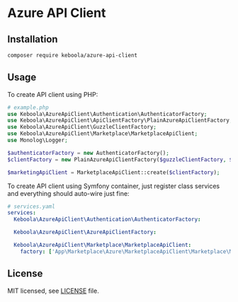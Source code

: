 # Azure API Client

## Installation

```bash
composer require keboola/azure-api-client
```

## Usage

To create API client using PHP:

```php
# example.php
use Keboola\AzureApiClient\Authentication\AuthenticatorFactory;
use Keboola\AzureApiClient\ApiClientFactory\PlainAzureApiClientFactory;
use Keboola\AzureApiClient\GuzzleClientFactory;
use Keboola\AzureApiClient\Marketplace\MarketplaceApiClient;
use Monolog\Logger;

$authenticatorFactory = new AuthenticatorFactory();
$clientFactory = new PlainAzureApiClientFactory($guzzleClientFactory, $authenticatorFactory, $logger);

$marketingApiClient = MarketplaceApiClient::create($clientFactory);
```

To create API client using Symfony container, just register class services and everything should auto-wire just fine:
```yaml
# services.yaml
services:
  Keboola\AzureApiClient\Authentication\AuthenticatorFactory:

  Keboola\AzureApiClient\AzureApiClientFactory:

  Keboola\AzureApiClient\Marketplace\MarketplaceApiClient:
    factory: ['App\Marketplace\Azure\MarketplaceApiClient\Marketplace\MarketplaceApiClient', 'create']
```

## License

MIT licensed, see [LICENSE](./LICENSE) file.
